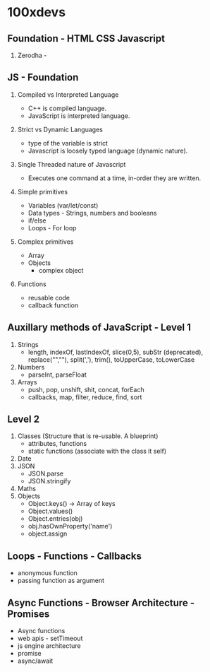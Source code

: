 # 100xdevs

## Foundation - HTML CSS Javascript

1. Zerodha -

## JS - Foundation

1. Compiled vs Interpreted Language

   - C++ is compiled language.
   - JavaScript is interpreted language.

2. Strict vs Dynamic Languages

   - type of the variable is strict
   - Javascript is loosely typed language (dynamic nature).

3. Single Threaded nature of Javascript
   - Executes one command at a time, in-order they are written.
4. Simple primitives
   - Variables (var/let/const)
   - Data types - Strings, numbers and booleans
   - if/else
   - Loops - For loop
5. Complex primitives
   - Array
   - Objects
     - complex object
6. Functions
   - reusable code
   - callback function

## Auxillary methods of JavaScript - Level 1

1. Strings
   - length, indexOf, lastIndexOf, slice(0,5), subStr (deprecated), replace("",""), split(','), trim(), toUpperCase, toLowerCase
2. Numbers
   - parseInt, parseFloat
3. Arrays
   - push, pop, unshift, shit, concat, forEach
   - callbacks, map, filter, reduce, find, sort

## Level 2

1. Classes (Structure that is re-usable. A blueprint)
   - attributes, functions
   - static functions (associate with the class it self)
2. Date
3. JSON
   - JSON.parse
   - JSON.stringify
4. Maths
5. Objects
   - Object.keys() -> Array of keys
   - Object.values()
   - Object.entries(obj)
   - obj.hasOwnProperty('name')
   - object.assign

## Loops - Functions - Callbacks

- anonymous function
- passing function as argument

## Async Functions - Browser Architecture - Promises

- Async functions
- web apis - setTimeout
- js engine architecture
- promise
- async/await
